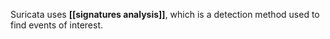 Suricata uses **[[signatures analysis]]**, which is a detection method used to find events of interest.